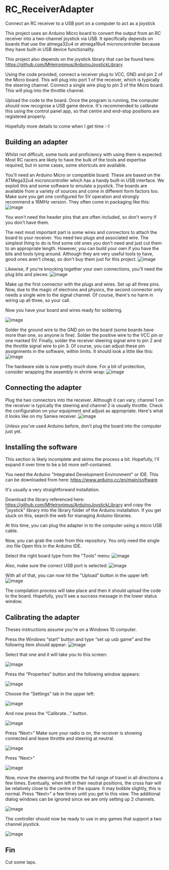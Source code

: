 # RC_ReceiverAdapter
Connect an RC receiver to a USB port on a computer to act as a joystick

This project uses an Arduino Micro board to convert the output from an RC receiver into a two-channel joystick via USB.
It specifically depends on boards that use the atmega32u4 or atmega16u4 microncontroller because they have built-in USB device functionality.

This project also depends on the joystick library that can be found here: https://github.com/MHeironimus/ArduinoJoystickLibrary

Using the code provided, connect a receiver plug to VCC, GND and pin 2 of the Micro board. This will plug into port 1 of the receiver, which is typically the steering channel. Connect a single wire plug to pin 3 of the Micro board. This will plug into the throttle channel.

Upload the code to the board. Once the program is running, the computer should now recognise a USB game device. It's recommended to calibrate this using the control panel app, so that centre and end-stop positions are registered properly.

Hopefully more details to come when I get time :-)

## Building an adapter
Whilst not difficult, some tools and proficiency with using them is expected. Most RC racers are likely to have the bulk of the tools and expertise required, but in some cases, some shortcuts are available.

You'll need an Arduino Micro or compatible board. These are based on the ATMega32u4 microncontroller which has a handy built-in USB interface. We exploit this and some software to emulate a joystick. The boards are available from a variety of sources and come in different form factors too. Make sure you get one configured for 5V operation and strongly recommend a 16MHz version. They often come in packaging like this:
![image](https://github.com/grandaspanna/RC_ReceiverAdapter/blob/master/images/IMG_3786.JPG )

You won't need the header pins that are often included, so don't worry if you don't have them.

The next most important part is some wires and connectors to attach the board to your receiver. You need two plugs and associated wire.
The simplest thing to do is find some old ones you don't need and just cut them to an appropriate length. However, you can build your own if you have the bits and tools lying around. Although they are very useful tools to have, good ones aren't cheap, so don't buy them just for this project.
![image](https://github.com/grandaspanna/RC_ReceiverAdapter/blob/master/images/IMG_3788.JPG )

Likewise, if you're knocking together your own connections, you'll need the plug bits and pieces:
![image](https://github.com/grandaspanna/RC_ReceiverAdapter/blob/master/images/IMG_3789.JPG )

Make up the first connector with the plugs and wires. Set up all three pins. Now, due to the magic of electrons and physics, the second connector only needs a single wire to the signal channel. Of course, there's no harm in wiring up all three, so your call.

Now you have your board and wires ready for soldering.

![image](https://github.com/grandaspanna/RC_ReceiverAdapter/blob/master/images/IMG_3791.JPG )

Solder the ground wire to the GND pin on the board (some boards have more than one, so anyone is fine). Solder the positive wire to the VCC pin or one marked 5V. Finally, solder the receiver steering signal wire to pin 2 and the throttle signal wire to pin 3. Of course, you can adjust these pin assignments in the software, within limits. It should look a little like this:
![image](https://github.com/grandaspanna/RC_ReceiverAdapter/blob/master/images/IMG_3792.JPG )

The hardware side is now pretty much done. For a bit of protection, consider wrapping the assembly in shrink wrap:
![image](https://github.com/grandaspanna/RC_ReceiverAdapter/blob/master/images/IMG_3796.JPG )

## Connecting the adapter

Plug the two connectors into the receiver. Although it can vary, channel 1 on the receiver is typically the steering and channel 2 is usually throttle. Check the configuration on your equipment and adjust as appropriate. Here's what it looks like on my Sanwa receiver.
![image](https://github.com/grandaspanna/RC_ReceiverAdapter/blob/master/images/IMG_3793.JPG )

Unless you've used Arduino before, don't plug the board into the computer just yet.

## Installing the software
This section is likely incomplete and skims the process a bit. Hopefully, I'll expand it over time to be a bit more self-contained.

You need the Arduino "Integrated Development Environment" or IDE. This can be downloaded from here:
https://www.arduino.cc/en/main/software

It's usually a very straightforward installation.

Download the library referenced here: https://github.com/MHeironimus/ArduinoJoystickLibrary and copy the "joystick" library into the library folder of the Arduino installation. If you get stuck on this, search the web for managing Arduino libraries.

At this time, you can plug the adapter in to the computer using a micro USB cable.

Now, you can grab the code from this repository. You only need the single .ino file Open this in the Arduino IDE.

Select the right board type from the "Tools" menu:
![image](https://github.com/grandaspanna/RC_ReceiverAdapter/blob/master/images/Screenshot%20(47).png )

Also, make sure the correct USB port is selected:
![image](https://github.com/grandaspanna/RC_ReceiverAdapter/blob/master/images/Screenshot%20(48).png )

With all of that, you can now hit the "Upload" button in the upper left:
![image](https://github.com/grandaspanna/RC_ReceiverAdapter/blob/master/images/Screenshot%20(49).png )

The compilation process will take place and then it should upload the code to the board. Hopefully, you'll see a success message in the lower status window.

## Calibrating the adapter

Theses instructions assume you're on a Windows 10 computer.

Press the Windows “start” button and type “set up usb game” and the following item should appear:
![image](https://github.com/grandaspanna/RC_ReceiverAdapter/blob/master/images/Screenshot%20(36).png )

Select that one and it will take you to this screen:

![image](https://github.com/grandaspanna/RC_ReceiverAdapter/blob/master/images/Screenshot%20(37).png )

Press the “Properties” button and the following window appears:

![image](https://github.com/grandaspanna/RC_ReceiverAdapter/blob/master/images/Screenshot%20(38).png )

Choose the “Settings” tab in the upper left:

![image](https://github.com/grandaspanna/RC_ReceiverAdapter/blob/master/images/Screenshot%20(39).png )

And now press the “Calibrate…” button.

![image](https://github.com/grandaspanna/RC_ReceiverAdapter/blob/master/images/Screenshot%20(40).png )

Press “Next>”
Make sure your radio is on, the receiver is showing connected and leave throttle and steering at neutral.

![image](https://github.com/grandaspanna/RC_ReceiverAdapter/blob/master/images/Screenshot%20(41).png )

Press “Next>”

![image](https://github.com/grandaspanna/RC_ReceiverAdapter/blob/master/images/Screenshot%20(42).png )

Now, move the steering and throttle the full range of travel in all directions a few times. Eventually, when left in their neutral positions, the cross hair will be relatively close to the centre of the square. It may bobble slightly, this is normal.
Press “Next>” a few times until you get to this view. The additional dialog windows can be ignored since we are only setting up 2 channels.

![image](https://github.com/grandaspanna/RC_ReceiverAdapter/blob/master/images/Screenshot%20(43).png )

The controller should now be ready to use in any games that support a two channel joystick.

![image](https://github.com/grandaspanna/RC_ReceiverAdapter/blob/master/images/Screenshot%20(44).png )


## Fin
Cut some laps.
